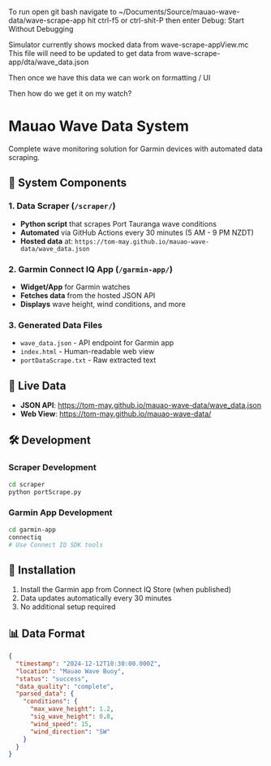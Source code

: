 To run open git bash
navigate to ~/Documents/Source/mauao-wave-data/wave-scrape-app
hit ctrl-f5 or ctrl-shit-P then enter Debug: Start Without Debugging

Simulator currently shows mocked data from wave-scrape-appView.mc
This file will need to be updated to get data from wave-scrape-app/dta/wave_data.json

Then once we have this data we can work on formatting / UI

Then how do we get it on my watch?

# Mauao Wave Data System

Complete wave monitoring solution for Garmin devices with automated data scraping.

## 🌊 System Components

### 1. Data Scraper (`/scraper/`)

- **Python script** that scrapes Port Tauranga wave conditions
- **Automated** via GitHub Actions every 30 minutes (5 AM - 9 PM NZDT)
- **Hosted data** at: `https://tom-may.github.io/mauao-wave-data/wave_data.json`

### 2. Garmin Connect IQ App (`/garmin-app/`)

- **Widget/App** for Garmin watches
- **Fetches data** from the hosted JSON API
- **Displays** wave height, wind conditions, and more

### 3. Generated Data Files

- `wave_data.json` - API endpoint for Garmin app
- `index.html` - Human-readable web view
- `portDataScrape.txt` - Raw extracted text

## 🔗 Live Data

- **JSON API**: https://tom-may.github.io/mauao-wave-data/wave_data.json
- **Web View**: https://tom-may.github.io/mauao-wave-data/

## 🛠️ Development

### Scraper Development

```bash
cd scraper
python portScrape.py
```

### Garmin App Development

```bash
cd garmin-app
connectiq
# Use Connect IQ SDK tools
```

## 📱 Installation

1. Install the Garmin app from Connect IQ Store (when published)
2. Data updates automatically every 30 minutes
3. No additional setup required

## 📊 Data Format

```json
{
  "timestamp": "2024-12-12T10:30:00.000Z",
  "location": "Mauao Wave Buoy",
  "status": "success",
  "data_quality": "complete",
  "parsed_data": {
    "conditions": {
      "max_wave_height": 1.2,
      "sig_wave_height": 0.8,
      "wind_speed": 15,
      "wind_direction": "SW"
    }
  }
}
```
